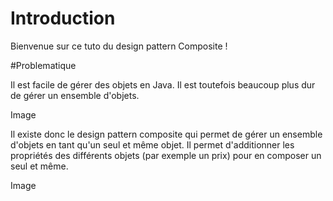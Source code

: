 # Introduction

Bienvenue sur ce tuto du design pattern Composite !

#Problematique

Il est facile de gérer des objets en Java.
Il est toutefois beaucoup plus dur de gérer un ensemble d'objets.

Image

Il existe donc le design pattern composite qui permet de gérer un ensemble d'objets en tant qu'un seul et même objet.
Il permet d'additionner les propriétés des différents objets (par exemple un prix) pour en composer un seul et même.

Image
